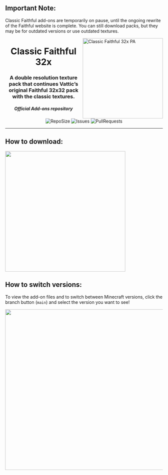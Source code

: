 ## Important Note:

Classic Faithful add-ons are temporarily on pause, until the ongoing rewrite of the Faithful website is complete. You can still download packs, but they may be for outdated versions or use outdated textures.

<img src="https://database.faithfulpack.net/images/branding/logos/transparent/hd/cf32_logo.png" alt="Classic Faithful 32x PA" align="right" height="256px">
<div align="center">
  <h1>Classic Faithful 32x</h1>
  <h3>A double resolution texture pack that continues Vattic’s original Faithful 32x32 pack with the classic textures.</h3>
  <h5><i>Official Add-ons repository</i></h5>

![RepoSize](https://img.shields.io/github/repo-size/ClassicFaithful/32x-Programmer-Art-Add-ons)
![Issues](https://img.shields.io/github/issues/ClassicFaithful/32x-Programmer-Art-Add-ons)
![PullRequests](https://img.shields.io/github/issues-pr/ClassicFaithful/32x-Programmer-Art-Add-ons)
</div>

---

## How to download:
<img src="https://user-images.githubusercontent.com/75297863/163903656-b32b9686-c147-469b-bb3f-808ab6d6bc36.png" align="center" height="384px">

## How to switch versions:
To view the add-on files and to switch between Minecraft versions, click the branch button (`main`) and select the version you want to see! 

<img src="https://user-images.githubusercontent.com/75297863/163904169-6ab97237-946c-4cf2-be60-3909a464d308.png" align="center" height="512px">
